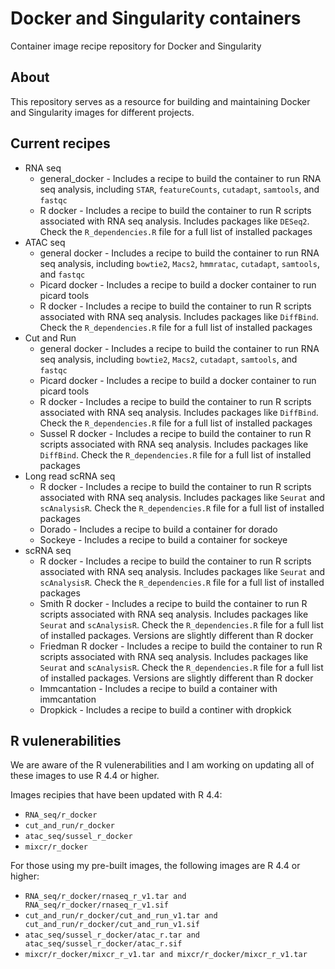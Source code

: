 # Docker and Singularity containers
Container image recipe repository for Docker and Singularity

## About
This repository serves as a resource for building and maintaining Docker and Singularity images for different projects.

## Current recipes

* RNA seq
  * general_docker - Includes a recipe to build the container to run RNA seq analysis, including `STAR`, `featureCounts`, `cutadapt`, `samtools`, and `fastqc`
  * R docker - Includes a recipe to build the container to run R scripts associated with RNA seq analysis. Includes packages like `DESeq2`. Check the `R_dependencies.R` file for a full list of installed packages
* ATAC seq
  * general docker - Includes a recipe to build the container to run RNA seq analysis, including `bowtie2`, `Macs2`, `hmmratac`, `cutadapt`, `samtools`, and `fastqc`
  * Picard docker - Includes a recipe to build a docker container to run picard tools
  * R docker - Includes a recipe to build the container to run R scripts associated with RNA seq analysis. Includes packages like `DiffBind`. Check the `R_dependencies.R` file for a full list of installed packages
* Cut and Run
  * general docker - Includes a recipe to build the container to run RNA seq analysis, including `bowtie2`, `Macs2`, `cutadapt`, `samtools`, and `fastqc`
  * Picard docker - Includes a recipe to build a docker container to run picard tools
  * R docker - Includes a recipe to build the container to run R scripts associated with RNA seq analysis. Includes packages like `DiffBind`. Check the `R_dependencies.R` file for a full list of installed packages
  * Sussel R docker - Includes a recipe to build the container to run R scripts associated with RNA seq analysis. Includes packages like `DiffBind`. Check the `R_dependencies.R` file for a full list of installed packages
* Long read scRNA seq
  * R docker - Includes a recipe to build the container to run R scripts associated with RNA seq analysis. Includes packages like `Seurat` and `scAnalysisR`. Check the `R_dependencies.R` file for a full list of installed packages
  * Dorado - Includes a recipe to build a container for dorado
  * Sockeye - Includes a recipe to build a container for sockeye
* scRNA seq
  * R docker - Includes a recipe to build the container to run R scripts associated with RNA seq analysis. Includes packages like `Seurat` and `scAnalysisR`. Check the `R_dependencies.R` file for a full list of installed packages
  * Smith R docker - Includes a recipe to build the container to run R scripts associated with RNA seq analysis. Includes packages like `Seurat` and `scAnalysisR`. Check the `R_dependencies.R` file for a full list of installed packages. Versions are slightly different than R docker
  * Friedman R docker - Includes a recipe to build the container to run R scripts associated with RNA seq analysis. Includes packages like `Seurat` and `scAnalysisR`. Check the `R_dependencies.R` file for a full list of installed packages. Versions are slightly different than R docker
  * Immcantation - Includes a recipe to build a container with immcantation
  * Dropkick - Includes a recipe to build a continer with dropkick

## R vulenerabilities
We are aware of the R vulenerabilities and I am working on updating all of these images to use R 4.4 or higher. 

Images recipies that have been updated with R 4.4:
* `RNA_seq/r_docker`
* `cut_and_run/r_docker`
* `atac_seq/sussel_r_docker`
* `mixcr/r_docker`

For those using my pre-built images, the following images are R 4.4 or higher:
* `RNA_seq/r_docker/rnaseq_r_v1.tar and RNA_seq/r_docker/rnaseq_r_v1.sif`
* `cut_and_run/r_docker/cut_and_run_v1.tar and cut_and_run/r_docker/cut_and_run_v1.sif`
* `atac_seq/sussel_r_docker/atac_r.tar and atac_seq/sussel_r_docker/atac_r.sif`
* `mixcr/r_docker/mixcr_r_v1.tar and mixcr/r_docker/mixcr_r_v1.tar`

